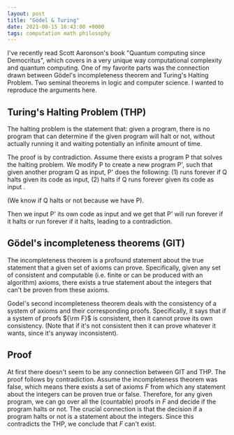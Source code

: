 ```yaml
---
layout: post
title: "Gödel & Turing"
date: 2021-08-15 16:43:00 +0000
tags: computation math philosophy
---
```


I've recently read Scott Aaronson's book "Quantum computing since Democritus", which covers in a very unique way computational complexity and quantum computing. One of my favorite parts was the connection drawn between Gödel's incompleteness theorem and Turing's Halting Problem. Two seminal theorems in logic and computer science. I wanted to reproduce the arguments here.

## Turing's Halting Problem (THP)

The halting problem is the statement that: given a program, there is no program that can determine if the given program will halt or not, without actually running it and waiting potentially an infinite amount of time.

The proof is by contradiction. Assume there exists a program P that solves the halting problem. We modify P to create a new program P', such that given another program Q as input, P' does the following:
(1) runs forever if Q halts given its code as input,
(2) halts if Q runs forever given its code as input .   

(We know if Q halts or not because we have P).

Then we input P' its own code as input and we get that P' will run forever if it halts or run forever if it halts, leading to a contradiction.


## Gödel's incompleteness theorems (GIT)

The incompleteness theorem is a profound statement about the true statement that a given set of axioms can prove.
Specifically, given any set of consistent and computable (i.e. finite or can be produced with an algorithm) axioms, there exists a true statement about the integers that can't be proven from these axioms.

Godel's second incompleteness theorem deals with the consistency of a system of axioms and their corresponding proofs. Specifically, it says that if a system of proofs ${\rm F}$ is consistent, then it cannot prove its own consistency. 
(Note that if it's not consistent then it can prove whatever it wants, since it's anyway inconsistent).


## Proof

At first there doesn't seem to be any connection between GIT and THP.
The proof follows by contradiction. Assume the incompleteness theorem was false,
which means there exists a set of axioms $F$ from which any statement about the integers can be proven true or false. Therefore, for any given program, we can go over all the (countable) proofs in $F$ and decide if the program halts or not. The crucial connection is that the decision if a program halts or not is a statement about the integers.
Since this contradicts the THP, we conclude that $F$ can't exist.
